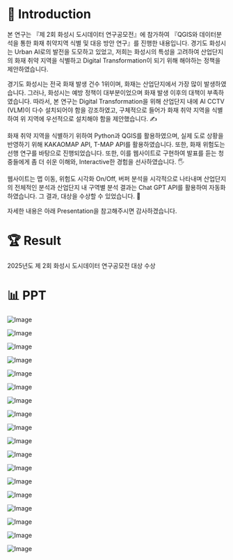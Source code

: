 # 👋 Introduction

 본 연구는 『제 2회 화성시 도시데이터 연구공모전』에 참가하여 『QGIS와 데이터분석을 통한 화재 취약지역 식별 및 대응 방안 연구』를 진행한 내용입니다.
경기도 화성시는 Urban AI로의 발전을 도모하고 있었고, 저희는 화성시의 특성을 고려하여 산업단지의 화재 취약 지역을 식별하고 Digital Transformation이 되기 위해 해야하는 정책을 제안하였습니다.

 경기도 화성시는 전국 화재 발생 건수 1위이며, 화재는 산업단지에서 가장 많이 발생하였습니다. 그러나, 화성시는 예방 정책이 대부분이었으며 화재 발생 이후의 대책이 부족하였습니다.
따라서, 본 연구는 Digital Transformation을 위해 산업단지 내에 AI CCTV (VLM)이 다수 설치되어야 함을 강조하였고, 구체적으로 들어가 화재 취약 지역을 식별하여 위 지역에 우선적으로 설치해야 함을 제안했습니다. ✍️

 화재 취약 지역을 식별하기 위하여 Python과 QGIS를 활용하였으며, 실제 도로 상황을 반영하기 위해 KAKAOMAP API, T-MAP API를 활용하였습니다.
또한, 화재 위험도는 선행 연구를 바탕으로 진행되었습니다. 또한, 이를 웹사이트로 구현하여 발표를 듣는 청중들에게 좀 더 쉬운 이해와, Interactive한 경험을 선사하였습니다. 🖐️

 웹사이트는 맵 이동, 위험도 시각화 On/Off, 버퍼 분석을 시각적으로 나타내며 산업단지의 전체적인 분석과 산업단지 내 구역별 분석 결과는 Chat GPT API를 활용하여 자동화하였습니다.
그 결과, 대상을 수상할 수 있었습니다. 🙂

자세한 내용은 아래 Presentation을 참고해주시면 감사하겠습니다.

# 🏆 Result
2025년도 제 2회 화성시 도시데이터 연구공모전 대상 수상

# 📊 PPT
![Image](https://github.com/user-attachments/assets/3022e376-df23-4075-a6e7-7953e94660de)

![Image](https://github.com/user-attachments/assets/723a821a-8a88-47d3-8c4e-488d63487187)

![Image](https://github.com/user-attachments/assets/5a3ce716-af69-4cce-bbe3-84af0b9c332b)

![Image](https://github.com/user-attachments/assets/74a15f68-448c-4371-bcaf-84898c5ca24a)

![Image](https://github.com/user-attachments/assets/6eca9c27-7320-4f03-bd3e-889bacce51b4)

![Image](https://github.com/user-attachments/assets/cd3ddea4-ddc3-4616-9af3-1bb422a6b09c)

![Image](https://github.com/user-attachments/assets/e7a4e868-359e-4b9f-a7eb-8c750a1eb2c5)

![Image](https://github.com/user-attachments/assets/9d8c3a12-60cf-43e5-aad5-518de979fc0c)

![Image](https://github.com/user-attachments/assets/ae5f847b-3f23-4bed-8b73-625006944db7)

![Image](https://github.com/user-attachments/assets/2fb0b4f1-150b-4584-beb9-0a1d63e81807)

![Image](https://github.com/user-attachments/assets/28f5f1c3-0f10-4340-8345-c7859f1bb4f6)

![Image](https://github.com/user-attachments/assets/2ce7ec9f-a245-46ba-b4af-567081a60d80)

![Image](https://github.com/user-attachments/assets/d486b557-3e15-43b2-a79b-e3e36761bc9f)

![Image](https://github.com/user-attachments/assets/ba4ddfc6-f470-43ef-ac31-dca2c058801a)

![Image](https://github.com/user-attachments/assets/ef66ee10-b18d-4cba-96e9-580079ef89e3)

![Image](https://github.com/user-attachments/assets/18989434-0aca-4572-90b7-4a9d76723a47)

![Image](https://github.com/user-attachments/assets/c0180574-bd47-4ce0-a8a8-4aca15406d63)

![Image](https://github.com/user-attachments/assets/7b81a169-ac88-42ce-90a3-1410a00455ca)


